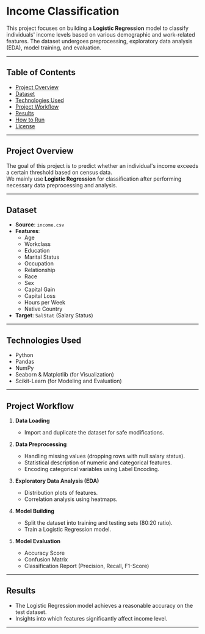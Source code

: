 
# Income Classification

This project focuses on building a **Logistic Regression** model to classify individuals' income levels based on various demographic and work-related features. The dataset undergoes preprocessing, exploratory data analysis (EDA), model training, and evaluation.

---

## Table of Contents

- [Project Overview](#project-overview)
- [Dataset](#dataset)
- [Technologies Used](#technologies-used)
- [Project Workflow](#project-workflow)
- [Results](#results)
- [How to Run](#how-to-run)
- [License](#license)

---

## Project Overview

The goal of this project is to predict whether an individual's income exceeds a certain threshold based on census data.  
We mainly use **Logistic Regression** for classification after performing necessary data preprocessing and analysis.

---

## Dataset

- **Source**: `income.csv`
- **Features**:  
  - Age
  - Workclass
  - Education
  - Marital Status
  - Occupation
  - Relationship
  - Race
  - Sex
  - Capital Gain
  - Capital Loss
  - Hours per Week
  - Native Country
- **Target**: `SalStat` (Salary Status)

---

## Technologies Used

- Python
- Pandas
- NumPy
- Seaborn & Matplotlib (for Visualization)
- Scikit-Learn (for Modeling and Evaluation)

---

## Project Workflow

1. **Data Loading**
   - Import and duplicate the dataset for safe modifications.

2. **Data Preprocessing**
   - Handling missing values (dropping rows with null salary status).
   - Statistical description of numeric and categorical features.
   - Encoding categorical variables using Label Encoding.

3. **Exploratory Data Analysis (EDA)**
   - Distribution plots of features.
   - Correlation analysis using heatmaps.

4. **Model Building**
   - Split the dataset into training and testing sets (80:20 ratio).
   - Train a Logistic Regression model.

5. **Model Evaluation**
   - Accuracy Score
   - Confusion Matrix
   - Classification Report (Precision, Recall, F1-Score)

---

## Results

- The Logistic Regression model achieves a reasonable accuracy on the test dataset.
- Insights into which features significantly affect income level.

---

